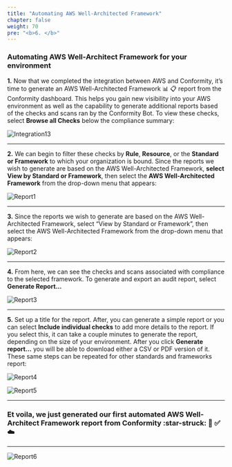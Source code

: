 ```yaml
---
title: "Automating AWS Well-Architected Framework"
chapter: false
weight: 70
pre: "<b>6. </b>"
---
```


### Automating AWS Well-Architect Framework for your environment

**1.** Now that we completed the integration between AWS and Conformity, it’s time to generate an AWS Well-Architected Framework :bar_chart: :clipboard: report from the Conformity dashboard. This helps you gain new visibility into your AWS environment as well as the capability to generate additional reports based of the checks and scans ran by the Conformity Bot. To view these checks, select <b>Browse all Checks</b> below the compliance summary:

![Integration13](/images/integration13.png) 

---

**2.** We can begin to filter these checks by <b>Rule</b>, <b>Resource</b>, or the <b>Standard or Framework</b> to which your organization is bound. Since the reports we wish to generate are based on the AWS Well-Architected Framework, <b>select View by Standard or Framework</b>, then select the <b>AWS Well-Architected Framework</b> from the drop-down menu that appears:

![Report1](/images/report1.png) 

---

**3.** Since the reports we wish to generate are based on the AWS Well-Architected Framework, select “View by Standard or Framework”, then select the AWS Well-Architected Framework from the drop-down menu that appears:

![Report2](/images/report2.png) 

---

**4.** From here, we can see the checks and scans associated with compliance to the selected framework. To generate and export an audit report, select <b>Generate Report…</b>

![Report3](/images/report3.png) 

---

**5.** Set up a title for the report. After, you can generate a simple report or you can select <b>Include individual checks</b> to add more details to the report. If you select this, it can take a couple minutes to generate the report, depending on the size of your environment. After you click <b>Generate report…</b> you will be able to download either a CSV or PDF version of it. These same steps can be repeated for other standards and frameworks report:

![Report4](/images/report4.png) 

![Report5](/images/report5.png) 

--------

### Et voila, we just generated our first automated AWS Well-Architect Framework report from Conformity :star-struck: :robot: :white_check_mark: :cloud:

----

![Report6](/images/report6.png) 